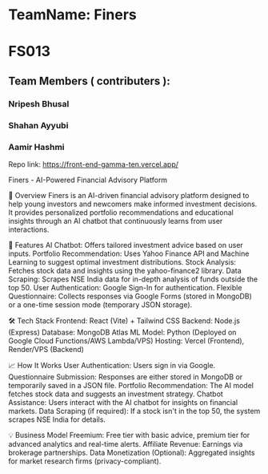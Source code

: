 # TeamName: Finers
# FS013

## Team Members ( contributers ): 
### Nripesh Bhusal
### Shahan Ayyubi
### Aamir Hashmi

Repo link: https://front-end-gamma-ten.vercel.app/

Finers - AI-Powered Financial Advisory Platform

📌 Overview
Finers is an AI-driven financial advisory platform designed to help young investors and newcomers make informed investment decisions. It provides personalized portfolio recommendations and educational insights through an AI chatbot that continuously learns from user interactions.

🚀 Features
AI Chatbot: Offers tailored investment advice based on user inputs.
Portfolio Recommendation: Uses Yahoo Finance API and Machine Learning to suggest optimal investment distributions.
Stock Analysis: Fetches stock data and insights using the yahoo-finance2 library.
Data Scraping: Scrapes NSE India data for in-depth analysis of funds outside the top 50.
User Authentication: Google Sign-In for authentication.
Flexible Questionnaire: Collects responses via Google Forms (stored in MongoDB) or a one-time session mode (temporary JSON storage).

🛠 Tech Stack
Frontend: React (Vite) + Tailwind CSS
Backend: Node.js (Express)
Database: MongoDB Atlas
ML Model: Python (Deployed on Google Cloud Functions/AWS Lambda/VPS)
Hosting: Vercel (Frontend), Render/VPS (Backend)

📈 How It Works
User Authentication: Users sign in via Google.
Questionnaire Submission: Responses are either stored in MongoDB or temporarily saved in a JSON file.
Portfolio Recommendation: The AI model fetches stock data and suggests an investment strategy.
Chatbot Assistance: Users interact with the AI chatbot for insights on financial markets.
Data Scraping (if required): If a stock isn't in the top 50, the system scrapes NSE India for details.

💡 Business Model
Freemium: Free tier with basic advice, premium tier for advanced analytics and real-time alerts.
Affiliate Revenue: Earnings via brokerage partnerships.
Data Monetization (Optional): Aggregated insights for market research firms (privacy-compliant).
